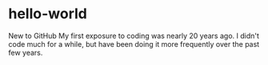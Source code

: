 # hello-world
New to GitHub
My first exposure to coding was nearly 20 years ago. I didn't code much for a while, but have been doing it more frequently over the past few years.
